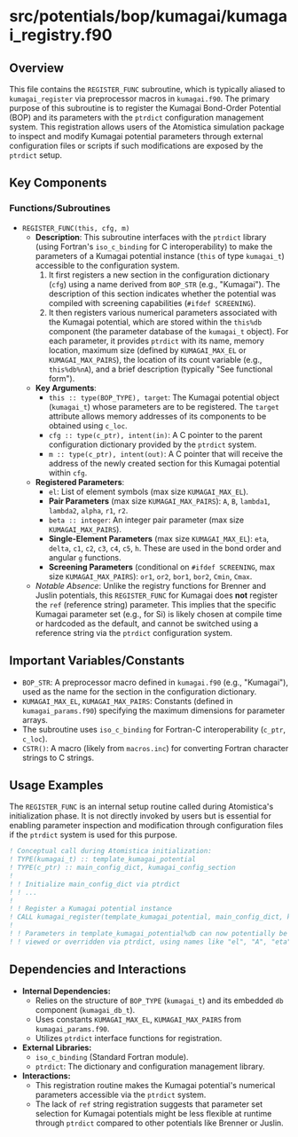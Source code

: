 # src/potentials/bop/kumagai/kumagai_registry.f90

## Overview

This file contains the `REGISTER_FUNC` subroutine, which is typically aliased to `kumagai_register` via preprocessor macros in `kumagai.f90`. The primary purpose of this subroutine is to register the Kumagai Bond-Order Potential (BOP) and its parameters with the `ptrdict` configuration management system. This registration allows users of the Atomistica simulation package to inspect and modify Kumagai potential parameters through external configuration files or scripts if such modifications are exposed by the `ptrdict` setup.

## Key Components

### Functions/Subroutines

*   `REGISTER_FUNC(this, cfg, m)`
    *   **Description**: This subroutine interfaces with the `ptrdict` library (using Fortran's `iso_c_binding` for C interoperability) to make the parameters of a Kumagai potential instance (`this` of type `kumagai_t`) accessible to the configuration system.
        1.  It first registers a new section in the configuration dictionary (`cfg`) using a name derived from `BOP_STR` (e.g., "Kumagai"). The description of this section indicates whether the potential was compiled with screening capabilities (`#ifdef SCREENING`).
        2.  It then registers various numerical parameters associated with the Kumagai potential, which are stored within the `this%db` component (the parameter database of the `kumagai_t` object). For each parameter, it provides `ptrdict` with its name, memory location, maximum size (defined by `KUMAGAI_MAX_EL` or `KUMAGAI_MAX_PAIRS`), the location of its count variable (e.g., `this%db%nA`), and a brief description (typically "See functional form").
    *   **Key Arguments**:
        *   `this :: type(BOP_TYPE), target`: The Kumagai potential object (`kumagai_t`) whose parameters are to be registered. The `target` attribute allows memory addresses of its components to be obtained using `c_loc`.
        *   `cfg :: type(c_ptr), intent(in)`: A C pointer to the parent configuration dictionary provided by the `ptrdict` system.
        *   `m :: type(c_ptr), intent(out)`: A C pointer that will receive the address of the newly created section for this Kumagai potential within `cfg`.
    *   **Registered Parameters**:
        *   `el`: List of element symbols (max size `KUMAGAI_MAX_EL`).
        *   **Pair Parameters** (max size `KUMAGAI_MAX_PAIRS`): `A`, `B`, `lambda1`, `lambda2`, `alpha`, `r1`, `r2`.
        *   `beta :: integer`: An integer pair parameter (max size `KUMAGAI_MAX_PAIRS`).
        *   **Single-Element Parameters** (max size `KUMAGAI_MAX_EL`): `eta`, `delta`, `c1`, `c2`, `c3`, `c4`, `c5`, `h`. These are used in the bond order and angular `g` functions.
        *   **Screening Parameters** (conditional on `#ifdef SCREENING`, max size `KUMAGAI_MAX_PAIRS`): `or1`, `or2`, `bor1`, `bor2`, `Cmin`, `Cmax`.
    *   *Notable Absence*: Unlike the registry functions for Brenner and Juslin potentials, this `REGISTER_FUNC` for Kumagai does **not** register the `ref` (reference string) parameter. This implies that the specific Kumagai parameter set (e.g., for Si) is likely chosen at compile time or hardcoded as the default, and cannot be switched using a reference string via the `ptrdict` configuration system.

## Important Variables/Constants

*   `BOP_STR`: A preprocessor macro defined in `kumagai.f90` (e.g., "Kumagai"), used as the name for the section in the configuration dictionary.
*   `KUMAGAI_MAX_EL`, `KUMAGAI_MAX_PAIRS`: Constants (defined in `kumagai_params.f90`) specifying the maximum dimensions for parameter arrays.
*   The subroutine uses `iso_c_binding` for Fortran-C interoperability (`c_ptr`, `c_loc`).
*   `CSTR()`: A macro (likely from `macros.inc`) for converting Fortran character strings to C strings.

## Usage Examples

The `REGISTER_FUNC` is an internal setup routine called during Atomistica's initialization phase. It is not directly invoked by users but is essential for enabling parameter inspection and modification through configuration files if the `ptrdict` system is used for this purpose.

```fortran
! Conceptual call during Atomistica initialization:
! TYPE(kumagai_t) :: template_kumagai_potential
! TYPE(c_ptr) :: main_config_dict, kumagai_config_section
!
! ! Initialize main_config_dict via ptrdict
! ! ...
!
! ! Register a Kumagai potential instance
! CALL kumagai_register(template_kumagai_potential, main_config_dict, kumagai_config_section)
!
! ! Parameters in template_kumagai_potential%db can now potentially be
! ! viewed or overridden via ptrdict, using names like "el", "A", "eta", etc.
```

## Dependencies and Interactions

*   **Internal Dependencies:**
    *   Relies on the structure of `BOP_TYPE` (`kumagai_t`) and its embedded `db` component (`kumagai_db_t`).
    *   Uses constants `KUMAGAI_MAX_EL`, `KUMAGAI_MAX_PAIRS` from `kumagai_params.f90`.
    *   Utilizes `ptrdict` interface functions for registration.
*   **External Libraries:**
    *   `iso_c_binding` (Standard Fortran module).
    *   `ptrdict`: The dictionary and configuration management library.
*   **Interactions:**
    *   This registration routine makes the Kumagai potential's numerical parameters accessible via the `ptrdict` system.
    *   The lack of `ref` string registration suggests that parameter set selection for Kumagai potentials might be less flexible at runtime through `ptrdict` compared to other potentials like Brenner or Juslin.
```
